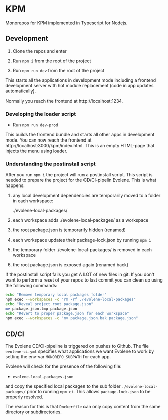 # KPM

Monorepos for KPM implemented in Typescript for Nodejs.

## Development

1. Clone the repos and enter

2. Run `npm i` from the root of the project

3. Run `npm run dev` from the root of the project

This starts all the applications in development mode including a frontend development server with hot module replacement (code in app updates automatically).

Normally you reach the frontend at http://localhost:1234.

### Developing the loader script

- Run `npm run dev-prod`

This builds the frontend bundle and starts all other apps in development mode. You can now reach the frontend at http://localhost:3000/kpm/index.html. This is an empty HTML-page that injects the menu using loader.

### Understanding the postinstall script

After you run `npm i` the project will run a postinstall script. This script is needed to prepare the project for the CD/CI-pipelin Evolene. This is what happens:

1. any local development dependencies are temporarily moved to a folder in each workspace:

   ./evolene-local-packages/

2. each workspace adds ./evolene-local-packages/ as a workspace

3. the root package.json is temporarily hidden (renamed)

4. each workspace updates their package-lock.json by running `npm i`

5. the temporary folder ./evolene-local-packages/ is removed in each workspace

6. the root package.json is exposed again (renamed back)

If the postinstall script fails you get A LOT of new files in git. If you don't want to perform a reset of your repos to last commit you can clean up using the following commands:

```sh
echo "Remove temporary local packages folder"
npm exec --workspaces -c "rm -rf ./evolene-local-packages"
echo "Reveal project root package.json"
mv package.json.tmp package.json
echo "Revert to proper package.json for each workspace"
npm exec --workspaces -c "mv package.json.bak package.json"
```

## CD/CI

The Evolene CD/CI-pipeline is triggered on pushes to Github. The file `evolene-ci.yml` specifies what applications we want Evolene to work by setting the env-var `MONOREPO_SUBPATH` for each app.

Evolene will check for the presence of the following file:

- `evolene-local-packages.json`

and copy the specified local packages to the sub folder `./evolene-local-packages/` prior to running `npm ci`. This allows `package-lock.json` to be properly resolved.

The reason for this is that `Dockerfile` can only copy content from the same directory or subdirectories.
